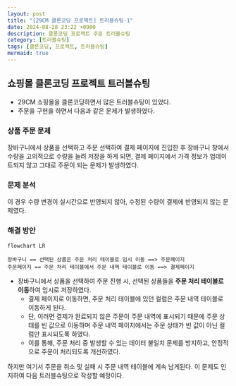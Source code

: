 ```yaml
---
layout: post
title: "[29CM 클론코딩 프로젝트] 트러블슈팅-1"
date: 2024-08-28 23:22 +0900
description: 클론코딩 프로젝트 주문 트러블슈팅
category: [트러블슈팅]
tags: [클론코딩, 프로젝트, 트러블슈팅]
mermaid: true
---
```


## 쇼핑몰 클론코딩 프로젝트 트러블슈팅

- 29CM 쇼핑몰을 클론코딩하면서 많은 트러블슈팅이 있었다.
- 주문을 구현을 하면서 다음과 같은 문제가 발생하였다.

### **상품 주문 문제**

장바구니에서 상품을 선택하고 주문 선택하여 결제 페이지에 진입한 후 장바구니 창에서 수량을 고의적으로 수량을 늘려 저장을 하게 되면, 결제 페이지에서 가격 정보가 업데이트되지 않고 그대로 주문이 되는 문제가 발생하였다.

### 문제 분석

이 경우 수량 변경이 실시간으로 반영되지 않아, 수정된 수량이 결제에 반영되지 않는 문제였다.

### 해결 방안

```mermaid
flowchart LR

장바구니 == 선택된 상품은 주문 처리 테이블로 임시 이동 ==> 주문페이지
주문페이지 == 주문 처리 테이블에서 주문 내역 테이블로 이동 ==> 결제페이지
```

- 장바구니에서 상품을 선택하여 주문 진행 시, 선택된 상품들을 **주문 처리 테이블로 이동**하여 임시로 저장하였다.
  - 결제 페이지로 이동하면, 주문 처리 테이블에 있던 컬럼은 주문 내역 테이블로 이동하게 된다.
  - 단, 이러면 결제가 완료되지 않은 주문이 주문 내역에 표시되기 때문에 주문 상태를 빈 값으로 이동하며 주문 내역 페이지에서는 주문 상태가 빈 값이 아닌 컬럼만 표시되도록 하였다.
  - 이를 통해, 주문 처리 중 발생할 수 있는 데이터 불일치 문제를 방지하고, 안정적으로 주문이 처리되도록 개선하였다.

하지만 여기서 주문을 취소 및 실패 시 주문 내역 테이블에 계속 남게된다. 이 문제도 인지하여 다음 트러블슈팅으로 작성할 예정이다.
